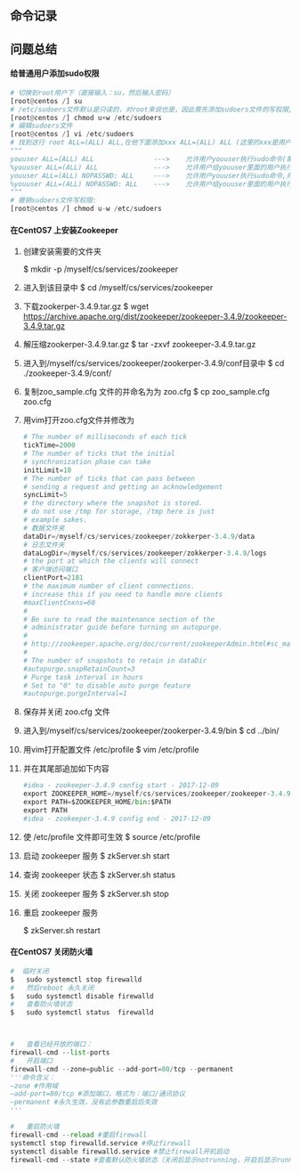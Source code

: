 ## 命令记录











## 问题总结



#### 给普通用户添加sudo权限

```python
# 切换到root用户下（直接输入：su，然后输入密码）
[root@centos /] su
# /etc/sudoers文件默认是只读的，对root来说也是，因此需先添加sudoers文件的写权限,
[root@centos /] chmod u+w /etc/sudoers
# 编辑sudoers文件
[root@centos /] vi /etc/sudoers
# 找到这行 root ALL=(ALL) ALL,在他下面添加xxx ALL=(ALL) ALL (这里的xxx是用户名)
"""
youuser ALL=(ALL) ALL				--->	允许用户youuser执行sudo命令(需要输入密码).
%youuser ALL=(ALL) ALL				--->	允许用户组youuser里面的用户执行sudo命令(需要输入密码).
youuser ALL=(ALL) NOPASSWD: ALL		--->	允许用户youuser执行sudo命令,并且在执行的时候不输入密码.
%youuser ALL=(ALL) NOPASSWD: ALL	--->	允许用户组youuser里面的用户执行sudo命令,并且在执行的时候不输入密码.
"""
# 撤销sudoers文件写权限:
[root@centos /] chmod u-w /etc/sudoers
```



#### 在CentOS7 上安装Zookeeper

1. 创建安装需要的文件夹

   $	mkdir -p /myself/cs/services/zookeeper

2. 进入到该目录中
   $	cd /myself/cs/services/zookeeper

3. 下载zookerper-3.4.9.tar.gz
   $	wget https://archive.apache.org/dist/zookeeper/zookeeper-3.4.9/zookeeper-3.4.9.tar.gz

4. 解压缩zookerper-3.4.9.tar.gz
   $	tar -zxvf zookeeper-3.4.9.tar.gz

5. 进入到/myself/cs/services/zookeeper/zookerper-3.4.9/conf目录中
   $	cd ./zookeeper-3.4.9/conf/

6. 复制zoo_sample.cfg 文件的并命名为为 zoo.cfg
   $	cp zoo_sample.cfg zoo.cfg

7. 用vim打开zoo.cfg文件并修改为

   ```python
   # The number of milliseconds of each tick
   tickTime=2000
   # The number of ticks that the initial 
   # synchronization phase can take
   initLimit=10
   # The number of ticks that can pass between 
   # sending a request and getting an acknowledgement
   syncLimit=5
   # the directory where the snapshot is stored.
   # do not use /tmp for storage, /tmp here is just 
   # example sakes.
   # 数据文件夹
   dataDir=/myself/cs/services/zookeeper/zokkerper-3.4.9/data
   # 日志文件夹
   dataLogDir=/myself/cs/services/zookeeper/zokkerper-3.4.9/logs
   # the port at which the clients will connect
   # 客户端访问端口
   clientPort=2181
   # the maximum number of client connections.
   # increase this if you need to handle more clients
   #maxClientCnxns=60
   #
   # Be sure to read the maintenance section of the 
   # administrator guide before turning on autopurge.
   #
   # http://zookeeper.apache.org/doc/current/zookeeperAdmin.html#sc_maintenance
   #
   # The number of snapshots to retain in dataDir
   #autopurge.snapRetainCount=3
   # Purge task interval in hours
   # Set to "0" to disable auto purge feature
   #autopurge.purgeInterval=1
   
   ```

   

8. 保存并关闭 zoo.cfg 文件
   

9. 进入到/myself/cs/services/zookeeper/zookerper-3.4.9/bin
   $	cd ../bin/

10. 用vim打开配置文件 /etc/profile
    $	vim /etc/profile

11. 并在其尾部追加如下内容

    ```python
    #idea - zookeeper-3.4.9 config start - 2017-12-09
    export ZOOKEEPER_HOME=/myself/cs/services/zookeeper/zookeeper-3.4.9/
    export PATH=$ZOOKEEPER_HOME/bin:$PATH
    export PATH
    #idea - zookeeper-3.4.9 config end - 2017-12-09
    ```

12. 使 /etc/profile 文件即可生效
    $	source /etc/profile

13. 启动 zookeeper 服务
    $	zkServer.sh start

14. 查询 zookeeper 状态
    $	zkServer.sh status

15. 关闭 zookeeper 服务
    $	zkServer.sh stop

16. 重启 zookeeper 服务

    $	zkServer.sh restart





<h4>在CentOS7 关闭防火墙</h4>

```python
#  临时关闭
$	sudo systemctl stop firewalld
#   然后reboot 永久关闭
$	sudo systemctl disable firewalld
#   查看防火墙状态
$	sudo systemctl status  firewalld



#   查看已经开放的端口：
firewall-cmd --list-ports
#   开启端口
firewall-cmd --zone=public --add-port=80/tcp --permanent
'''命令含义：
–zone #作用域
–add-port=80/tcp #添加端口，格式为：端口/通讯协议
–permanent #永久生效，没有此参数重启后失效
'''

#   重启防火墙
firewall-cmd --reload #重启firewall
systemctl stop firewalld.service #停止firewall
systemctl disable firewalld.service #禁止firewall开机启动
firewall-cmd --state #查看默认防火墙状态（关闭后显示notrunning，开启后显示running）
```













[^说明]: 部分资料来源于网络

